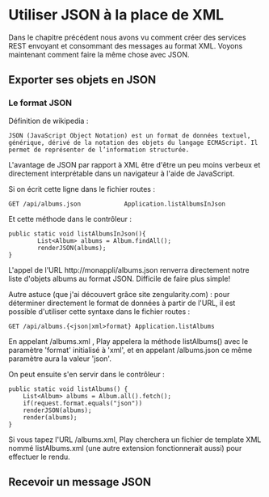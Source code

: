﻿# Utiliser JSON à la place de XML 

Dans le chapitre précédent nous avons vu comment créer des services REST envoyant et consommant des messages au format XML.
Voyons maintenant comment faire la même chose avec JSON.

## Exporter ses objets en JSON

### Le format JSON

Définition de wikipedia : 

	JSON (JavaScript Object Notation) est un format de données textuel, générique, dérivé de la notation des objets du langage ECMAScript. Il permet de représenter de l’information structurée.
	
L'avantage de JSON par rapport à XML être d'être un peu moins verbeux et directement interprétable dans un navigateur à l'aide de JavaScript.

Si on écrit cette ligne dans le fichier routes :

	GET /api/albums.json            Application.listAlbumsInJson  

Et cette méthode dans le contrôleur :

	public static void listAlbumsInJson(){  
			List<Album> albums = Album.findAll();  
			renderJSON(albums);  
	}  

L'appel de l'URL http://monappli/albums.json renverra directement notre liste d'objets albums au format JSON. Difficile de faire plus simple!

Autre astuce (que j'ai découvert grâce site zengularity.com) : pour déterminer directement le format de données à partir de l'URL, il est possible d'utiliser cette syntaxe dans le fichier routes :

	GET /api/albums.{<json|xml>format} Application.listAlbums  

En appelant /albums.xml , Play appelera la méthode listAlbums() avec le paramètre 'format' initialisé à 'xml', et en appelant /albums.json ce même paramètre aura la valeur 'json'. 

On peut ensuite s'en servir dans le contrôleur : 

	public static void listAlbums() {  
		List<Album> albums = Album.all().fetch();  
		if(request.format.equals("json"))  
		renderJSON(albums);  
		render(albums);  
	}  

Si vous tapez l'URL /albums.xml, Play cherchera un fichier de template XML nommé listAlbums.xml (une autre extension fonctionnerait aussi) pour effectuer le rendu.

## Recevoir un message JSON
